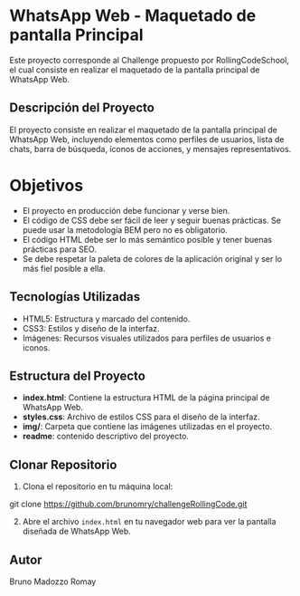 # WhatsApp Web - Maquetado de pantalla Principal

Este proyecto corresponde al Challenge propuesto por RollingCodeSchool, el cual consiste en realizar el maquetado de la pantalla principal de WhatsApp Web.

## Descripción del Proyecto

El proyecto consiste en realizar el maquetado de la pantalla principal de WhatsApp Web, incluyendo elementos como perfiles de usuarios, lista de chats, barra de búsqueda, íconos de acciones, y mensajes representativos.

# Objetivos

* El proyecto en producción debe funcionar y verse bien.
* El código de CSS debe ser fácil de leer y seguir buenas prácticas. Se puede usar la metodología BEM pero no es obligatorio.
* El código HTML debe ser lo más semántico posible y tener buenas prácticas para SEO.
* Se debe respetar la paleta de colores de la aplicación original y ser lo más fiel posible a ella.

## Tecnologías Utilizadas

- HTML5: Estructura y marcado del contenido.
- CSS3: Estilos y diseño de la interfaz.
- Imágenes: Recursos visuales utilizados para perfiles de usuarios e iconos.

## Estructura del Proyecto

- **index.html**: Contiene la estructura HTML de la página principal de WhatsApp Web.
- **styles.css**: Archivo de estilos CSS para el diseño de la interfaz.
- **img/**: Carpeta que contiene las imágenes utilizadas en el proyecto.
- **readme**: contenido descriptivo del proyecto.

## Clonar Repositorio

1. Clona el repositorio en tu máquina local:

git clone https://github.com/brunomry/challengeRollingCode.git

2. Abre el archivo `index.html` en tu navegador web para ver la pantalla diseñada de WhatsApp Web.

## Autor

Bruno Madozzo Romay